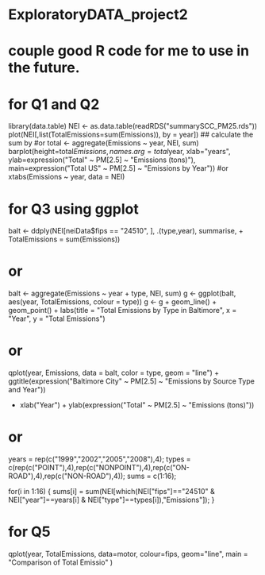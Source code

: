 # ExploratoryDATA_project2
# couple good R code for me to use in the future.
# for Q1 and Q2
library(data.table)
NEI <- as.data.table(readRDS("summarySCC_PM25.rds"))
plot(NEI[,list(TotalEmissions=sum(Emissions)), by = year]) ## calculate the sum by 
#or
total <- aggregate(Emissions ~ year, NEI, sum)
barplot(height=total$Emissions, names.arg=total$year, xlab="years", ylab=expression("Total" ~ PM[2.5] ~ "Emissions (tons)"), main=expression("Total US" ~ PM[2.5] ~ "Emissions by Year"))
#or
xtabs(Emissions ~ year, data = NEI)


# for Q3 using ggplot
balt <- ddply(NEI[neiData$fips == "24510", ],  .(type,year), summarise, + TotalEmissions = sum(Emissions))
# or
balt <- aggregate(Emissions ~ year + type, NEI, sum)
g <- ggplot(balt, aes(year, TotalEmissions, colour = type))
g <- g + geom_line() + geom_point() + labs(title = "Total Emissions by Type in Baltimore", x = "Year", y = "Total Emissions")
# or
qplot(year, Emissions, data = balt, color = type, geom = "line") + ggtitle(expression("Baltimore City" ~ PM[2.5] ~ "Emissions by Source Type and Year"))
+ xlab("Year") + ylab(expression("Total" ~ PM[2.5] ~ "Emissions (tons)"))
# or
years = rep(c("1999","2002","2005","2008"),4);
types = c(rep(c("POINT"),4),rep(c("NONPOINT"),4),rep(c("ON-ROAD"),4),rep(c("NON-ROAD"),4));
sums = c(1:16);

for(i in 1:16)
{
	sums[i] = sum(NEI[which(NEI["fips"]=="24510" & NEI["year"]==years[i] & NEI["type"]==types[i]),"Emissions"]);
}


# for Q5
qplot(year, TotalEmissions, data=motor, colour=fips, geom="line", main = "Comparison of Total Emissio" )

